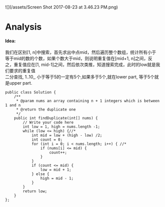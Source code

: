 ![](/assets/Screen Shot 2017-08-23 at 3.46.23 PM.png)

# Analysis

#### Idea:

我们在区别\[1, n\]中搜索，首先求出中点mid，然后遍历整个数组，统计所有小于等于mid的数的个数，如果个数大于mid，则说明重复值在\[mid+1, n\]之间，反之，重复值应在\[1, mid-1\]之间，然后依次类推，知道搜索完成，此时的low就是我们要求的重复值  
二分查找,    1..10,,    小于等于5的一定有5个,如果多于5个,就在lower part, 等于5个就是upper part.

```
public class Solution {
    /**
     * @param nums an array containing n + 1 integers which is between 1 and n
     * @return the duplicate one
     */
    public int findDuplicate(int[] nums) {
        // Write your code here
        int low = 1, high = nums.length -1;
        while (low <= high) {//*
            int mid = low + (high - low) /2;
            int count = 0;
            for (int i = 0; i < nums.length; i++) { //*
                if (nums[i] <= mid) {
                    count++;
                }
            }
            if (count <= mid) {
                low = mid + 1;
            } else {
                high = mid - 1;
            }
        }
        return low;
    }
};
```



